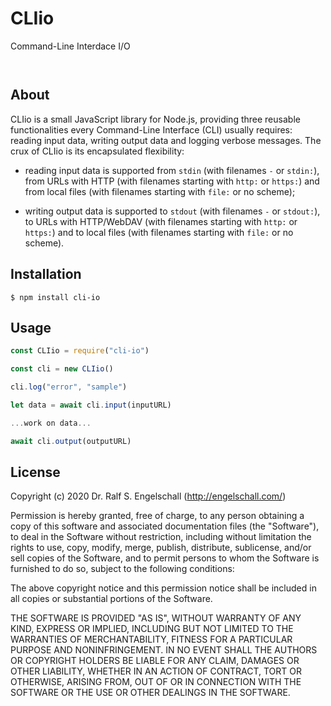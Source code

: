 
CLIio
=====

Command-Line Interdace I/O

<p/>
<img src="https://nodei.co/npm/cli-io.png?downloads=true&stars=true" alt=""/>

<p/>
<img src="https://david-dm.org/rse/cli-io.png" alt=""/>

About
-----

CLIio is a small JavaScript library for Node.js, providing three
reusable functionalities every Command-Line Interface (CLI) usually
requires: reading input data, writing output data and logging verbose
messages. The crux of CLIio is its encapsulated flexibility:

-  reading input data is supported from `stdin` (with filenames `-` or `stdin:`),
   from URLs with HTTP (with filenames starting with `http:` or `https:`)
   and from local files (with filenames starting with `file:` or no scheme);

-  writing output data is supported to `stdout` (with filenames `-` or `stdout:`),
   to URLs with HTTP/WebDAV (with filenames starting with `http:` or `https:`)
   and to local files (with filenames starting with `file:` or no scheme).

Installation
------------

```shell
$ npm install cli-io
```

Usage
-----

```js
const CLIio = require("cli-io")

const cli = new CLIio()

cli.log("error", "sample")

let data = await cli.input(inputURL)

...work on data...

await cli.output(outputURL)
```

License
-------

Copyright (c) 2020 Dr. Ralf S. Engelschall (http://engelschall.com/)

Permission is hereby granted, free of charge, to any person obtaining
a copy of this software and associated documentation files (the
"Software"), to deal in the Software without restriction, including
without limitation the rights to use, copy, modify, merge, publish,
distribute, sublicense, and/or sell copies of the Software, and to
permit persons to whom the Software is furnished to do so, subject to
the following conditions:

The above copyright notice and this permission notice shall be included
in all copies or substantial portions of the Software.

THE SOFTWARE IS PROVIDED "AS IS", WITHOUT WARRANTY OF ANY KIND,
EXPRESS OR IMPLIED, INCLUDING BUT NOT LIMITED TO THE WARRANTIES OF
MERCHANTABILITY, FITNESS FOR A PARTICULAR PURPOSE AND NONINFRINGEMENT.
IN NO EVENT SHALL THE AUTHORS OR COPYRIGHT HOLDERS BE LIABLE FOR ANY
CLAIM, DAMAGES OR OTHER LIABILITY, WHETHER IN AN ACTION OF CONTRACT,
TORT OR OTHERWISE, ARISING FROM, OUT OF OR IN CONNECTION WITH THE
SOFTWARE OR THE USE OR OTHER DEALINGS IN THE SOFTWARE.

